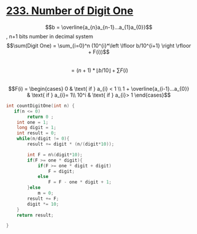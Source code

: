 # [233. Number of Digit One](https://leetcode.com/problems/number-of-digit-one/)  
$$b = \overline{a_{n}a_{n-1}...a_{1}a_{0}}$$, n+1 bits number in decimal system  
$$\sum(Digit One) = \sum_{i=0}^n (10^{i}*\left \lfloor b/10^{i+1} \right \rfloor + F(i))$$  
$$= (n+1)*\left \lfloor b/10 \right \rfloor + \sum F(i)$$  
$$F(i) = \begin{cases}  
0 & \text{ if } a_{i} < 1 \\   
1 + \overline{a_{i-1}...a_{0}} & \text{ if } a_{i}= 1\\  
10^i & \text{ if } a_{i}> 1  
\end{cases}$$  
```c
int countDigitOne(int n) {
   if(n <= 0)
        return 0 ;
	int one = 1;
	long digit = 1;
    int result = 0;
    while(n/digit != 0){
		result += digit * (n/(digit*10));

		int F = n%(digit*10);
		if(F >= one * digit){
			if(F >= one * digit + digit)
				F = digit;
			else
				F = F - one * digit + 1;
		}else 
			m = 0;
		result += F;
		digit *= 10;
    }
    return result;

}
```
